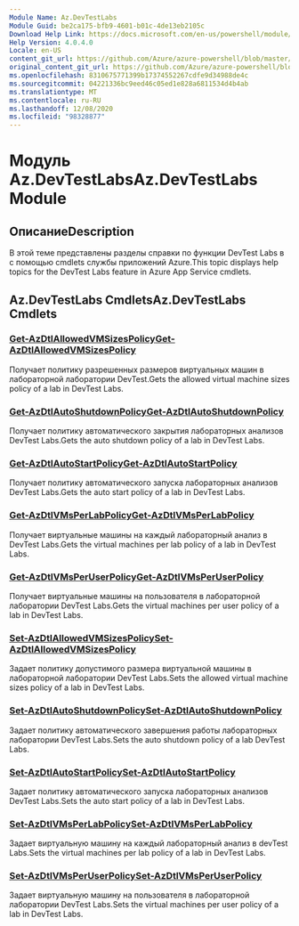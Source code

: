 ```yaml
---
Module Name: Az.DevTestLabs
Module Guid: be2ca175-bfb9-4601-b01c-4de13eb2105c
Download Help Link: https://docs.microsoft.com/en-us/powershell/module/az.devtestlabs
Help Version: 4.0.4.0
Locale: en-US
content_git_url: https://github.com/Azure/azure-powershell/blob/master/src/DevTestLabs/DevTestLabs/help/Az.DevTestLabs.md
original_content_git_url: https://github.com/Azure/azure-powershell/blob/master/src/DevTestLabs/DevTestLabs/help/Az.DevTestLabs.md
ms.openlocfilehash: 8310675771399b17374552267cdfe9d34988de4c
ms.sourcegitcommit: 04221336bc9eed46c05ed1e828a6811534d4b4ab
ms.translationtype: MT
ms.contentlocale: ru-RU
ms.lasthandoff: 12/08/2020
ms.locfileid: "98328877"
---
```

# <span data-ttu-id="1b380-101">Модуль Az.DevTestLabs</span><span class="sxs-lookup"><span data-stu-id="1b380-101">Az.DevTestLabs Module</span></span>
## <span data-ttu-id="1b380-102">Описание</span><span class="sxs-lookup"><span data-stu-id="1b380-102">Description</span></span>
<span data-ttu-id="1b380-103">В этой теме представлены разделы справки по функции DevTest Labs в с помощью cmdlets службы приложений Azure.</span><span class="sxs-lookup"><span data-stu-id="1b380-103">This topic displays help topics for the DevTest Labs feature in Azure App Service cmdlets.</span></span>

## <span data-ttu-id="1b380-104">Az.DevTestLabs Cmdlets</span><span class="sxs-lookup"><span data-stu-id="1b380-104">Az.DevTestLabs Cmdlets</span></span>
### [<span data-ttu-id="1b380-105">Get-AzDtlAllowedVMSizesPolicy</span><span class="sxs-lookup"><span data-stu-id="1b380-105">Get-AzDtlAllowedVMSizesPolicy</span></span>](Get-AzDtlAllowedVMSizesPolicy.md)
<span data-ttu-id="1b380-106">Получает политику разрешенных размеров виртуальных машин в лабораторной лаборатории DevTest.</span><span class="sxs-lookup"><span data-stu-id="1b380-106">Gets the allowed virtual machine sizes policy of a lab in DevTest Labs.</span></span>

### [<span data-ttu-id="1b380-107">Get-AzDtlAutoShutdownPolicy</span><span class="sxs-lookup"><span data-stu-id="1b380-107">Get-AzDtlAutoShutdownPolicy</span></span>](Get-AzDtlAutoShutdownPolicy.md)
<span data-ttu-id="1b380-108">Получает политику автоматического закрытия лабораторных анализов DevTest Labs.</span><span class="sxs-lookup"><span data-stu-id="1b380-108">Gets the auto shutdown policy of a lab in DevTest Labs.</span></span>

### [<span data-ttu-id="1b380-109">Get-AzDtlAutoStartPolicy</span><span class="sxs-lookup"><span data-stu-id="1b380-109">Get-AzDtlAutoStartPolicy</span></span>](Get-AzDtlAutoStartPolicy.md)
<span data-ttu-id="1b380-110">Получает политику автоматического запуска лабораторных анализов DevTest Labs.</span><span class="sxs-lookup"><span data-stu-id="1b380-110">Gets the auto start policy of a lab in DevTest Labs.</span></span>

### [<span data-ttu-id="1b380-111">Get-AzDtlVMsPerLabPolicy</span><span class="sxs-lookup"><span data-stu-id="1b380-111">Get-AzDtlVMsPerLabPolicy</span></span>](Get-AzDtlVMsPerLabPolicy.md)
<span data-ttu-id="1b380-112">Получает виртуальные машины на каждый лабораторный анализ в DevTest Labs.</span><span class="sxs-lookup"><span data-stu-id="1b380-112">Gets the virtual machines per lab policy of a lab in DevTest Labs.</span></span>

### [<span data-ttu-id="1b380-113">Get-AzDtlVMsPerUserPolicy</span><span class="sxs-lookup"><span data-stu-id="1b380-113">Get-AzDtlVMsPerUserPolicy</span></span>](Get-AzDtlVMsPerUserPolicy.md)
<span data-ttu-id="1b380-114">Получает виртуальные машины на пользователя в лабораторной лаборатории DevTest Labs.</span><span class="sxs-lookup"><span data-stu-id="1b380-114">Gets the virtual machines per user policy of a lab in DevTest Labs.</span></span>

### [<span data-ttu-id="1b380-115">Set-AzDtlAllowedVMSizesPolicy</span><span class="sxs-lookup"><span data-stu-id="1b380-115">Set-AzDtlAllowedVMSizesPolicy</span></span>](Set-AzDtlAllowedVMSizesPolicy.md)
<span data-ttu-id="1b380-116">Задает политику допустимого размера виртуальной машины в лабораторной лаборатории DevTest Labs.</span><span class="sxs-lookup"><span data-stu-id="1b380-116">Sets the allowed virtual machine sizes policy of a lab in DevTest Labs.</span></span>

### [<span data-ttu-id="1b380-117">Set-AzDtlAutoShutdownPolicy</span><span class="sxs-lookup"><span data-stu-id="1b380-117">Set-AzDtlAutoShutdownPolicy</span></span>](Set-AzDtlAutoShutdownPolicy.md)
<span data-ttu-id="1b380-118">Задает политику автоматического завершения работы лабораторных лаборатории DevTest Labs.</span><span class="sxs-lookup"><span data-stu-id="1b380-118">Sets the auto shutdown policy of a lab DevTest Labs.</span></span>

### [<span data-ttu-id="1b380-119">Set-AzDtlAutoStartPolicy</span><span class="sxs-lookup"><span data-stu-id="1b380-119">Set-AzDtlAutoStartPolicy</span></span>](Set-AzDtlAutoStartPolicy.md)
<span data-ttu-id="1b380-120">Задает политику автоматического запуска лабораторных анализов DevTest Labs.</span><span class="sxs-lookup"><span data-stu-id="1b380-120">Sets the auto start policy of a lab in DevTest Labs.</span></span>

### [<span data-ttu-id="1b380-121">Set-AzDtlVMsPerLabPolicy</span><span class="sxs-lookup"><span data-stu-id="1b380-121">Set-AzDtlVMsPerLabPolicy</span></span>](Set-AzDtlVMsPerLabPolicy.md)
<span data-ttu-id="1b380-122">Задает виртуальную машину на каждый лабораторный анализ в devTest Labs.</span><span class="sxs-lookup"><span data-stu-id="1b380-122">Sets the virtual machines per lab policy of a lab in DevTest Labs.</span></span>

### [<span data-ttu-id="1b380-123">Set-AzDtlVMsPerUserPolicy</span><span class="sxs-lookup"><span data-stu-id="1b380-123">Set-AzDtlVMsPerUserPolicy</span></span>](Set-AzDtlVMsPerUserPolicy.md)
<span data-ttu-id="1b380-124">Задает виртуальную машину на пользователя в лабораторной лаборатории DevTest Labs.</span><span class="sxs-lookup"><span data-stu-id="1b380-124">Sets the virtual machines per user policy of a lab in DevTest Labs.</span></span>

